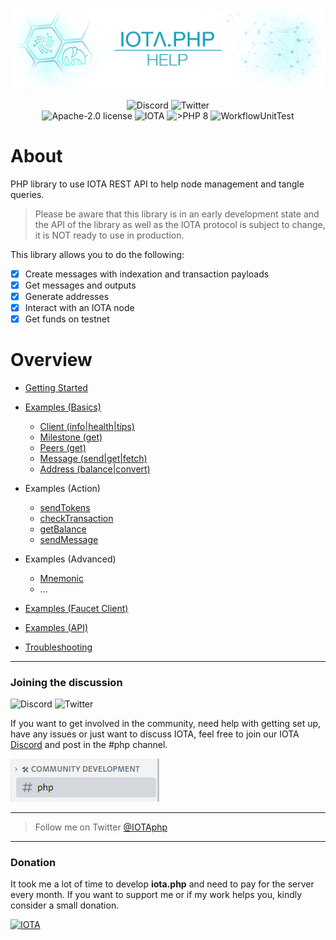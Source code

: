 ![IOTA.php](./images/IOTA_PHP_Banner_Interact_Help.png)

<p style="text-align:center;">
  <a href="https://discord.iota.org/" style="text-decoration:none;"><img src="https://img.shields.io/badge/Discord-9cf.svg?style=social&logo=discord" alt="Discord"></a>
  <a href="https://twitter.com/IOTAphp/" style="text-decoration:none;"><img src="https://img.shields.io/badge/Twitter-9cf.svg?style=social&logo=twitter" alt="Twitter"></a>
  <br>
  <a href="https://github.com/iota-community/iota.php/LICENSE" style="text-decoration:none;"><img src="https://img.shields.io/badge/license-Apache--2.0-green?style=flat-square" alt="Apache-2.0 license"></a>
  <a href="https://www.iota.org/" style="text-decoration:none;"><img src="https://img.shields.io/badge/IOTA-lightgrey?style=flat&logo=iota" alt="IOTA"></a>
  <a href="https://www.php.net/" style="text-decoration:none;"><img src="https://img.shields.io/badge/PHP->= 8.x-blue?style=flat-square" alt=">PHP 8"></a>
  <img src="https://github.com/iota-community/iota.php/actions/workflows/phpunit.yml/badge.svg" alt="WorkflowUnitTest">
</p>

# About

PHP library to use IOTA REST API to help node management and tangle queries.

> Please be aware that this library is in an early development state and the API of the library as well as the IOTA protocol is subject to change, it is NOT ready to use in production.

This library allows you to do the following:

- [x] Create messages with indexation and transaction payloads
- [x] Get messages and outputs
- [x] Generate addresses
- [x] Interact with an IOTA node
- [x] Get funds on testnet

# Overview

+ [Getting Started](./001_getting_started.md)


+ [Examples (Basics)](./002_examples.md)
    + [Client (info|health|tips)](./002_examples_clientinfo.md)
    + [Milestone (get)](./002_examples_milestone.md)
    + [Peers (get)](./002_examples_peers.md)
    + [Message (send|get|fetch)](./002_examples_message.md)
    + [Address (balance|convert)](./002_examples_balance.md)


+ Examples (Action)
    + [sendTokens](./010_examples_transfer.md)
    + [checkTransaction](./010_examples_checktransaction.md)
    + [getBalance](./010_examples_balance.md)
    + [sendMessage](./010_examples_sendmessage.md)
  

+ Examples (Advanced)
    + [Mnemonic](./050_examples_mnemonic.md)
    + ...


+ [Examples (Faucet Client)](./004_examples_faucet.md)
+ [Examples (API)](./003_examples_api.md)



+ [Troubleshooting](./100_Troubleshooting.md)

___

### Joining the discussion

<a href="https://discord.iota.org/" style="text-decoration:none;"><img src="https://img.shields.io/badge/Discord-9cf.svg?style=social&logo=discord" alt="Discord"></a>
<a href="https://twitter.com/IOTAphp/" style="text-decoration:none;"><img src="https://img.shields.io/badge/Twitter-9cf.svg?style=social&logo=twitter" alt="Twitter"></a>

If you want to get involved in the community, need help with getting set up, have any issues or just want to discuss IOTA, feel free to join
our IOTA [Discord](https://discord.iota.org/) and post in the #php channel.

![IOTA.php](./images/discord_help_phpchannel.png)

___

> Follow me on Twitter [@IOTAphp](https://twitter.com/IOTAphp)

___

### Donation

It took me a lot of time to develop **iota.php** and need to pay for the server every month. If you want to support me or if my work helps you, kindly consider a small donation.

[<img src="https://img.shields.io/badge/iota1qppu7wdws394euyvflvevsnpdawvsl820c3c3jy92wky6wfj656wqqxtf9m-lightgrey?style=social&logo=iota" alt="IOTA">](./100_Donation.md)
